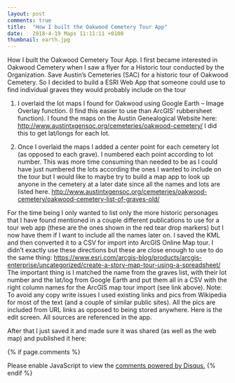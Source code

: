```yaml
---
layout: post
comments: true
title:  "How I built the Oakwood Cemetery Tour App"
date:   2018-4-19 Maps 11:11:11 +0100
thumbnail: earth.jpg
---
```

How I built the Oakwood Cemetery Tour App. 
I first became interested in Oakwood Cemetery when I saw a flyer for a Historic tour conducted by the Organization. Save Austin’s Cemeteries (SAC) for a historic tour of Oakwood Cemetery. So I decided to build a ESRI Web App that someone could use to find individual graves they would probably include on the tour
1.	I overlaid the lot maps I found for Oakwood using Google Earth – Image Overlay function. (I find this easier to use than ArcGIS’ rubbersheet function). I found the maps on the Austin Genealogical Website here: http://www.austintxgensoc.org/cemeteries/oakwood-cemetery/ I did this to get lat/longs for each lot. 
 
2.	Once I overlaid the maps I added a center point for each cemetery lot (as opposed to each grave). I numbered each point according to lot number. This was more time consuming than needed to be as I could have just numbered the lots according the ones I wanted to include on the tour but I would like to maybe try to build a map app to look up anyone in the cemetery at a later date since all the names and lots are listed here. http://www.austintxgensoc.org/cemeteries/oakwood-cemetery/oakwood-cemetery-list-of-graves-old/ 


For the time being I only wanted to list only the more historic personages that I have found mentioned in a couple different publications to use for a tour web app (these are the ones shown in the red tear drop markers) but I now have them if I want to include all the names later on. I saved the KML and then converted it to a CSV for import into ArcGIS Online Map tour. I didn’t exactly use these directions but these are close enough to use to do the same thing: https://www.esri.com/arcgis-blog/products/arcgis-enterprise/uncategorized/create-a-story-map-tour-using-a-spreadsheet/ 
The important thing is I matched the name from the graves list, with their lot number and the lat/log from Google Earth and put them all in a CSV with the right column names for the ArcGIS map tour import (see link above).
Note: To avoid any copy write issues I used existing links and pics from Wikipedia for most of the text (and a couple of similar public sites). All the pics are included from URL links as opposed to being stored anywhere. Here is the edit screen. All sources are referenced in the app.
  

After that I just saved it and made sure it was shared (as well as the web map) and published it here: 


{% if page.comments %} 
<div id="disqus_thread"></div>
<script>

/**
*  RECOMMENDED CONFIGURATION VARIABLES: EDIT AND UNCOMMENT THE SECTION BELOW TO INSERT DYNAMIC VALUES FROM YOUR PLATFORM OR CMS.
*  LEARN WHY DEFINING THESE VARIABLES IS IMPORTANT: https://disqus.com/admin/universalcode/#configuration-variables*/
/*
var disqus_config = function () {
this.page.url = PAGE_URL;  // Replace PAGE_URL with your page's canonical URL variable
this.page.identifier = PAGE_IDENTIFIER; // Replace PAGE_IDENTIFIER with your page's unique identifier variable
};
*/
(function() { // DON'T EDIT BELOW THIS LINE
var d = document, s = d.createElement('script');
s.src = 'https://http-esri4apl-site.disqus.com/embed.js';
s.setAttribute('data-timestamp', +new Date());
(d.head || d.body).appendChild(s);
})();
</script>
<noscript>Please enable JavaScript to view the <a href="https://disqus.com/?ref_noscript">comments powered by Disqus.</a></noscript>
{% endif %}
